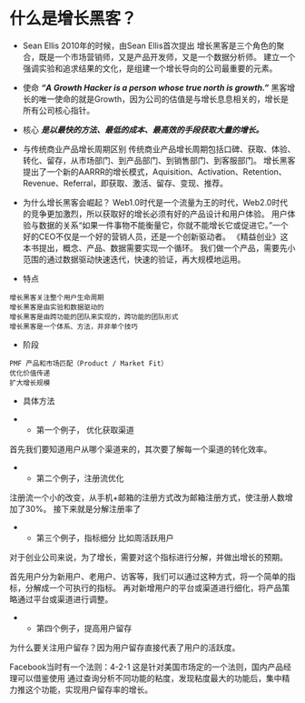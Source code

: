 # 什么是增长黑客？

* Sean Ellis
2010年的时候，由Sean Ellis首次提出
	增长黑客是三个角色的聚合，既是一个市场营销师，又是产品开发师，又是一个数据分析师。
建立一个强调实验和追求结果的文化，是组建一个增长导向的公司最重要的元素。

* 使命
***“A Growth Hacker is a person whose true north is growth.”***
黑客增长的唯一使命的就是Growth，因为公司的估值是与增长息息相关的，增长是所有公司核心指针。

* 核心
***是以最快的方法、最低的成本、最高效的手段获取大量的增长。***

* 与传统商业产品增长周期区别
传统商业产品增长周期包括口碑、获取、体验、转化、留存，从市场部门、到产品部门、到销售部门、到客服部门。
增长黑客提出了一个新的AARRR的增长模式，Aquisition、Activation、Retention、Revenue、Referral，即获取、激活、留存、变现、推荐。

* 为什么增长黑客会崛起？
Web1.0时代是一个流量为王的时代，Web2.0时代的竞争更加激烈，所以获取好的增长必须有好的产品设计和用户体验。
用户体验与数据的关系“如果一件事物不能衡量它，你就不能增长它或促进它。”一个好的CEO不仅是一个好的营销人员，还是一个创新驱动者。
《精益创业》这本书提出，概念、产品、数据需要实现一个循环。
我们做一个产品，需要先小范围的通过数据驱动快速迭代，快速的验证，再大规模地运用。

* 特点
```text
增长黑客关注整个用户生命周期
增长黑客是由实验和数据驱动的
增长黑客是由跨功能的团队来实现的，跨功能的团队形式
增长黑客是一个体系、方法，并非单个技巧
```

* 阶段
```text
PMF 产品和市场匹配（Product / Market Fit）
优化价值传递
扩大增长规模
```

* 具体方法

* * 第一个例子， 优化获取渠道

首先我们要知道用户从哪个渠道来的，其次要了解每一个渠道的转化效率。

* * 第二个例子，注册流优化

注册流一个小的改变，从手机+邮箱的注册方式改为邮箱注册方式，使注册人数增加了30%。
接下来就是分解注册率了

* * 第三个例子，指标细分
比如周活跃用户

对于创业公司来说，为了增长，需要对这个指标进行分解，并做出增长的预期。

首先用户分为新用户、老用户、访客等，我们可以通过这种方式，将一个简单的指标，分解成一个可执行的指标。
再对新增用户的平台或渠道进行细化，将产品策略通过平台或渠道进行调整。

* * 第四个例子，提高用户留存

为什么要关注用户留存？因为用户留存直接代表了用户的活跃度。

Facebook当时有一个法则：4-2-1
	这是针对美国市场定的一个法则，国内产品经理可以借鉴使用
	通过查询分析不同功能的粘度，发现粘度最大的功能后，集中精力推这个功能，实现用户留存率的增长。

